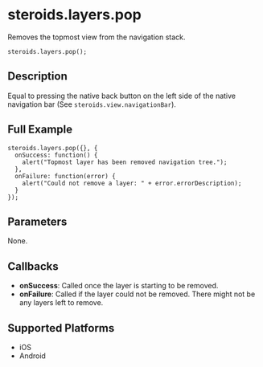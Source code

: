 steroids.layers.pop
=================

Removes the topmost view from the navigation stack.

    steroids.layers.pop();

Description
-----------

Equal to pressing the native back button on the left side of the native navigation bar (See `steroids.view.navigationBar`).

Full Example
-------------

    steroids.layers.pop({}, {
      onSuccess: function() {
        alert("Topmost layer has been removed navigation tree.");
      },
      onFailure: function(error) {
        alert("Could not remove a layer: " + error.errorDescription);
      }
    });

Parameters
----------

None.

Callbacks
---------
- __onSuccess__: Called once the layer is starting to be removed.
- __onFailure__: Called if the layer could not be removed. There might not be any layers left to remove.

Supported Platforms
-------------------

- iOS
- Android
